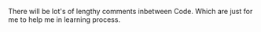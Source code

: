 There will be lot's of lengthy comments inbetween Code. Which are just for me to help me in learning process. 